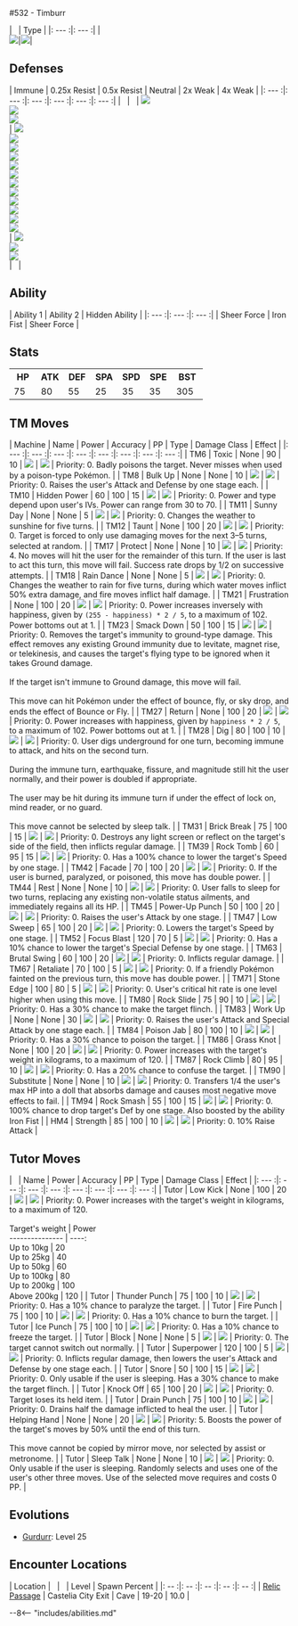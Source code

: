 #532 - Timburr

| &nbsp; | Type |
|: --- :|: --- :|
|<br>![][532_base]|![][fighting]|


## Defenses

| Immune | 0.25x Resist | 0.5x Resist | Neutral | 2x Weak  | 4x Weak |
|: --- :|: --- :|: --- :|: --- :|: --- :|: --- :|
| &nbsp; | &nbsp; | ![][bug]<br>![][rock]<br>![][dark]<br> | ![][normal]<br>![][fire]<br>![][water]<br>![][electric]<br>![][grass]<br>![][ice]<br>![][fighting]<br>![][poison]<br>![][ground]<br>![][ghost]<br>![][dragon]<br>![][steel]<br> | ![][flying]<br>![][psychic]<br>![][fairy]<br> | &nbsp; |


## Ability
| Ability 1 | Ability 2 | Hidden Ability |
|: --- :|: --- :|: --- :|
| Sheer Force | Iron Fist | Sheer Force |


## Stats
<table><tr><th style="width:14%;align:center;vertical-align: middle;">HP</th><th style="width:14%;align:center;vertical-align: middle;">ATK</th><th style="width:14%;align:center;vertical-align: middle;">DEF</th><th style="width:14%;align:center;vertical-align: middle;">SPA</th><th style="width:14%;align:center;vertical-align: middle;">SPD</th><th style="width:14%;align:center;vertical-align: middle;">SPE</th><th style="width:16%;align:center;vertical-align: middle;">BST</th></tr>
<tr><td style="width:14%;align:center;vertical-align: bottom;">75</td><td style="width:14%;align:center;vertical-align: bottom;">80</td><td style="width:14%;align:center;vertical-align: bottom;">55</td><td style="width:14%;align:center;vertical-align: bottom;">25</td><td style="width:14%;align:center;vertical-align: bottom;">35</td><td style="width:14%;align:center;vertical-align: bottom;">35</td><td style="width:16%;align:center;vertical-align: bottom;">305</td></tr></table>


## TM Moves
| Machine | Name | Power | Accuracy | PP | Type | Damage Class | Effect |
|: --- :|: --- :|: --- :|: --- :|: --- :|: --- :|: --- :|: --- :|
| TM6 | Toxic | None | 90 | 10 | ![][poison] | ![][status] | Priority: 0. Badly poisons the target.  Never misses when used by a poison-type Pokémon. |
| TM8 | Bulk Up | None | None | 10 | ![][fighting] | ![][status] | Priority: 0. Raises the user's Attack and Defense by one stage each. |
| TM10 | Hidden Power | 60 | 100 | 15 | ![][normal] | ![][special] | Priority: 0. Power and type depend upon user's IVs. Power can range from 30 to 70. |
| TM11 | Sunny Day | None | None | 5 | ![][fire] | ![][status] | Priority: 0. Changes the weather to sunshine for five turns. |
| TM12 | Taunt | None | 100 | 20 | ![][dark] | ![][status] | Priority: 0. Target is forced to only use damaging moves for the next 3–5 turns, selected at random. |
| TM17 | Protect | None | None | 10 | ![][normal] | ![][status] | Priority: 4. No moves will hit the user for the remainder of this turn. If the user is last to act this turn, this move will fail. Success rate drops by 1/2 on successive attempts. |
| TM18 | Rain Dance | None | None | 5 | ![][water] | ![][status] | Priority: 0. Changes the weather to rain for five turns, during which water moves inflict 50% extra damage, and fire moves inflict half damage. |
| TM21 | Frustration | None | 100 | 20 | ![][normal] | ![][physical] | Priority: 0. Power increases inversely with happiness, given by `(255 - happiness) * 2 / 5`, to a maximum of 102.  Power bottoms out at 1. |
| TM23 | Smack Down | 50 | 100 | 15 | ![][rock] | ![][physical] | Priority: 0. Removes the target's immunity to ground-type damage.  This effect removes any existing Ground immunity due to levitate, magnet rise, or telekinesis, and causes the target's flying type to be ignored when it takes Ground damage.<br><br>If the target isn't immune to Ground damage, this move will fail.<br><br>This move can hit Pokémon under the effect of bounce, fly, or sky drop, and ends the effect of Bounce or Fly. |
| TM27 | Return | None | 100 | 20 | ![][normal] | ![][physical] | Priority: 0. Power increases with happiness, given by `happiness * 2 / 5`, to a maximum of 102.  Power bottoms out at 1. |
| TM28 | Dig | 80 | 100 | 10 | ![][ground] | ![][physical] | Priority: 0. User digs underground for one turn, becoming immune to attack, and hits on the second turn.<br><br>During the immune turn, earthquake, fissure, and magnitude still hit the user normally, and their power is doubled if appropriate.<br><br>The user may be hit during its immune turn if under the effect of lock on, mind reader, or no guard.<br><br>This move cannot be selected by sleep talk. |
| TM31 | Brick Break | 75 | 100 | 15 | ![][fighting] | ![][physical] | Priority: 0. Destroys any light screen or reflect on the target's side of the field, then inflicts regular damage. |
| TM39 | Rock Tomb | 60 | 95 | 15 | ![][rock] | ![][physical] | Priority: 0. Has a 100% chance to lower the target's Speed by one stage. |
| TM42 | Facade | 70 | 100 | 20 | ![][normal] | ![][physical] | Priority: 0. If the user is burned, paralyzed, or poisoned, this move has double power. |
| TM44 | Rest | None | None | 10 | ![][psychic] | ![][status] | Priority: 0. User falls to sleep for two turns, replacing any existing non-volatile status ailments, and immediately regains all its HP. |
| TM45 | Power-Up Punch | 50 | 100 | 20 | ![][fighting] | ![][physical] | Priority: 0. Raises the user's Attack by one stage. |
| TM47 | Low Sweep | 65 | 100 | 20 | ![][fighting] | ![][physical] | Priority: 0. Lowers the target's Speed by one stage. |
| TM52 | Focus Blast | 120 | 70 | 5 | ![][fighting] | ![][special] | Priority: 0. Has a 10% chance to lower the target's Special Defense by one stage. |
| TM63 | Brutal Swing | 60 | 100 | 20 | ![][dark] | ![][physical] | Priority: 0. Inflicts regular damage. |
| TM67 | Retaliate | 70 | 100 | 5 | ![][normal] | ![][physical] | Priority: 0. If a friendly Pokémon fainted on the previous turn, this move has double power. |
| TM71 | Stone Edge | 100 | 80 | 5 | ![][rock] | ![][physical] | Priority: 0. User's critical hit rate is one level higher when using this move. |
| TM80 | Rock Slide | 75 | 90 | 10 | ![][rock] | ![][physical] | Priority: 0. Has a 30% chance to make the target flinch. |
| TM83 | Work Up | None | None | 30 | ![][normal] | ![][status] | Priority: 0. Raises the user's Attack and Special Attack by one stage each. |
| TM84 | Poison Jab | 80 | 100 | 10 | ![][poison] | ![][physical] | Priority: 0. Has a 30% chance to poison the target. |
| TM86 | Grass Knot | None | 100 | 20 | ![][grass] | ![][special] | Priority: 0. Power increases with the target's weight in kilograms, to a maximum of 120. |
| TM87 | Rock Climb | 80 | 95 | 10 | ![][rock] | ![][physical] | Priority: 0. Has a 20% chance to confuse the target. |
| TM90 | Substitute | None | None | 10 | ![][normal] | ![][status] | Priority: 0. Transfers 1/4 the user's max HP into a doll that absorbs damage and causes most negative move effects to fail. |
| TM94 | Rock Smash | 55 | 100 | 15 | ![][fighting] | ![][physical] | Priority: 0. 100% chance to drop target's Def by one stage. Also boosted by the ability Iron Fist |
| HM4 | Strength | 85 | 100 | 10 | ![][normal] | ![][physical] | Priority: 0. 10% Raise Attack |


## Tutor Moves
| &nbsp; | Name | Power | Accuracy | PP | Type | Damage Class | Effect |
|: --- :|: --- :|: --- :|: --- :|: --- :|: --- :|: --- :|: --- :|
| Tutor | Low Kick | None | 100 | 20 | ![][fighting] | ![][physical] | Priority: 0. Power increases with the target's weight in kilograms, to a maximum of 120.<br><br>Target's weight | Power<br>--------------- | ----:<br>Up to 10kg      |    20<br>Up to 25kg      |    40<br>Up to 50kg      |    60<br>Up to 100kg     |    80<br>Up to 200kg     |   100<br>Above 200kg     |   120 |
| Tutor | Thunder Punch | 75 | 100 | 10 | ![][electric] | ![][physical] | Priority: 0. Has a 10% chance to paralyze the target. |
| Tutor | Fire Punch | 75 | 100 | 10 | ![][fire] | ![][physical] | Priority: 0. Has a 10% chance to burn the target. |
| Tutor | Ice Punch | 75 | 100 | 10 | ![][ice] | ![][physical] | Priority: 0. Has a 10% chance to freeze the target. |
| Tutor | Block | None | None | 5 | ![][normal] | ![][status] | Priority: 0. The target cannot switch out normally. |
| Tutor | Superpower | 120 | 100 | 5 | ![][fighting] | ![][physical] | Priority: 0. Inflicts regular damage, then lowers the user's Attack and Defense by one stage each. |
| Tutor | Snore | 50 | 100 | 15 | ![][normal] | ![][special] | Priority: 0. Only usable if the user is sleeping.   Has a 30% chance to make the target flinch. |
| Tutor | Knock Off | 65 | 100 | 20 | ![][dark] | ![][physical] | Priority: 0. Target loses its held item. |
| Tutor | Drain Punch | 75 | 100 | 10 | ![][fighting] | ![][physical] | Priority: 0. Drains half the damage inflicted to heal the user. |
| Tutor | Helping Hand | None | None | 20 | ![][normal] | ![][status] | Priority: 5. Boosts the power of the target's moves by 50% until the end of this turn.<br><br>This move cannot be copied by mirror move, nor selected by assist or metronome. |
| Tutor | Sleep Talk | None | None | 10 | ![][normal] | ![][status] | Priority: 0. Only usable if the user is sleeping. Randomly selects and uses one of the user's other three moves. Use of the selected move requires and costs 0 PP. |


## Evolutions
- [Gurdurr]: Level 25

## Encounter Locations

| Location | &nbsp; | &nbsp; | Level | Spawn Percent |
|: -- :|: -- :|: -- :|: -- :|: -- :|
| [Relic Passage] | Castelia City Exit | Cave | 19-20 | 10.0 |

--8<-- "includes/abilities.md"

[types.afphoto]: ../img/type/types.afphoto
[physical]: ../img/type/physical.png
[dark]: ../img/type/dark.png
[fire]: ../img/type/fire.png
[dragon]: ../img/type/dragon.png
[electric]: ../img/type/electric.png
[fairy]: ../img/type/fairy.png
[damange_classes.afphoto]: ../img/type/damange_classes.afphoto
[rock]: ../img/type/rock.png
[ghost]: ../img/type/ghost.png
[poison]: ../img/type/poison.png
[flying]: ../img/type/flying.png
[grass]: ../img/type/grass.png
[special]: ../img/type/special.png
[status]: ../img/type/status.png
[ice]: ../img/type/ice.png
[water]: ../img/type/water.png
[ground]: ../img/type/ground.png
[normal]: ../img/type/normal.png
[psychic]: ../img/type/psychic.png
[bug]: ../img/type/bug.png
[fighting]: ../img/type/fighting.png
[steel]: ../img/type/steel.png
[532_base]: ../img/animated/532.gif

[Gurdurr]: ../533/
[Relic Passage]: ../../wildareas/Relic_Passage/
